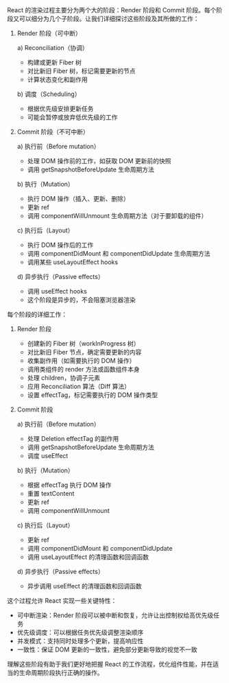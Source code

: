 React 的渲染过程主要分为两个大的阶段：Render 阶段和 Commit 阶段。每个阶段又可以细分为几个子阶段。让我们详细探讨这些阶段及其所做的工作：

1. Render 阶段（可中断）

   a) Reconciliation（协调）
      - 构建或更新 Fiber 树
      - 对比新旧 Fiber 树，标记需要更新的节点
      - 计算状态变化和副作用

   b) 调度（Scheduling）
      - 根据优先级安排更新任务
      - 可能会暂停或放弃低优先级的工作

2. Commit 阶段（不可中断）

   a) 执行前（Before mutation）
      - 处理 DOM 操作前的工作，如获取 DOM 更新前的快照
      - 调用 getSnapshotBeforeUpdate 生命周期方法

   b) 执行（Mutation）
      - 执行 DOM 操作（插入、更新、删除）
      - 更新 ref
      - 调用 componentWillUnmount 生命周期方法（对于要卸载的组件）

   c) 执行后（Layout）
      - 执行 DOM 操作后的工作
      - 调用 componentDidMount 和 componentDidUpdate 生命周期方法
      - 调用某些 useLayoutEffect hooks

   d) 异步执行（Passive effects）
      - 调用 useEffect hooks
      - 这个阶段是异步的，不会阻塞浏览器渲染

每个阶段的详细工作：

1. Render 阶段

   - 创建新的 Fiber 树（workInProgress 树）
   - 对比新旧 Fiber 节点，确定需要更新的内容
   - 收集副作用（如需要执行的 DOM 操作）
   - 调用类组件的 render 方法或函数组件本身
   - 处理 children，协调子元素
   - 应用 Reconciliation 算法（Diff 算法）
   - 设置 effectTag，标记需要执行的 DOM 操作类型

2. Commit 阶段

   a) 执行前（Before mutation）
      - 处理 Deletion effectTag 的副作用
      - 调用 getSnapshotBeforeUpdate 生命周期方法
      - 调度 useEffect

   b) 执行（Mutation）
      - 根据 effectTag 执行 DOM 操作
      - 重置 textContent
      - 更新 ref
      - 调用 componentWillUnmount

   c) 执行后（Layout）
      - 更新 ref
      - 调用 componentDidMount 和 componentDidUpdate
      - 调用 useLayoutEffect 的清理函数和回调函数

   d) 异步执行（Passive effects）
      - 异步调用 useEffect 的清理函数和回调函数

这个过程允许 React 实现一些关键特性：

- 可中断渲染：Render 阶段可以被中断和恢复，允许让出控制权给高优先级任务
- 优先级调度：可以根据任务优先级调整渲染顺序
- 并发模式：支持同时处理多个更新，提高响应性
- 一致性：保证 DOM 更新的一致性，避免部分更新导致的视觉不一致

理解这些阶段有助于我们更好地把握 React 的工作流程，优化组件性能，并在适当的生命周期阶段执行正确的操作。
